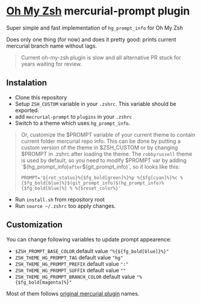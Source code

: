 # [Oh My Zsh](http://ohmyz.sh/) mercurial-prompt plugin

Super simple and fast implementation of `hg_prompt_info` for Oh My Zsh

Does only one thing (for now) and does it pretty good: prints current mercurial branch name without lags.

> Current oh-my-zsh plugin is slow and all alternative PR stuck for years waiting for review. 

## Instalation

* Clone this repository
* Setup `ZSH_CUSTOM` variable in your `.zshrc`. This variable should be exported. 
* add `mecrurial-prompt` to `plugins` in your `.zshrc`
* Switch to a theme which uses `hg_prompt_info`.

> Or, customize the $PROMPT variable of your current theme to contain current folder mercurial repo info. This can be done by putting a custom version of the theme in $ZSH_CUSTOM or by changing $PROMPT in .zshrc after loading the theme.
> The `robbyrussell` theme is used by default, so you need to modify $PROMPT var by adding `$(hg_prompt_info)` after `$(git_prompt_info)`, so it looks like this:
>
> ```
> PROMPT='${ret_status}%{$fg_bold[green]%}%p %{$fg[cyan]%}%c %{$fg_bold[blue]%}$(git_prompt_info)$(hg_prompt_info)%{$fg_bold[blue]%} % %{$reset_color%}'
> ```
* Run `install.sh` from repository root
* Run `source ~/.zshrc` too apply changes.



## Customization

You can change following variables to update prompt appearence:

* `$ZSH_PROMPT_BASE_COLOR` default value `"%{${fg_bold[blue]}%}"`
* `ZSH_THEME_HG_PROMPT_TAG` default value `"hg"`
* `ZSH_THEME_HG_PROMPT_PREFIX` default value `":"`
* `ZSH_THEME_HG_PROMPT_SUFFIX` default value `""`
* `ZSH_THEME_HG_PROMPT_BRANCH_COLOR` default value `"%{$fg_bold[magenta]%}"`

Most of them follows [original mercurial plugin](https://github.com/robbyrussell/oh-my-zsh/blob/master/plugins/mercurial/mercurial.plugin.zsh) names. 
